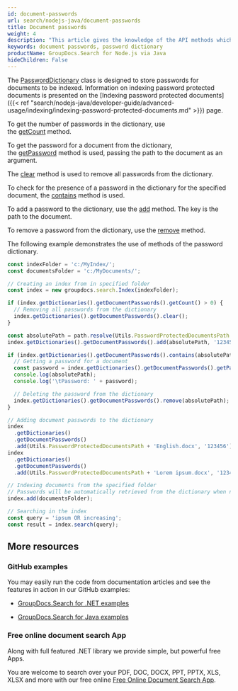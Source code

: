 ```yaml
---
id: document-passwords
url: search/nodejs-java/document-passwords
title: Document passwords
weight: 4
description: "This article gives the knowledge of the API methods which can be used to perform operations about document passwords or password dictionary using Java."
keywords: document passwords, password dictionary
productName: GroupDocs.Search for Node.js via Java
hideChildren: False
---
```

The [PasswordDictionary](https://reference.groupdocs.com/search/nodejs-java/com.groupdocs.search.dictionaries/PasswordDictionary) class is designed to store passwords for documents to be indexed. Information on indexing password protected documents is presented on the [Indexing password protected documents]({{< ref "search/nodejs-java/developer-guide/advanced-usage/indexing/indexing-password-protected-documents.md" >}}) page.

To get the number of passwords in the dictionary, use the [getCount](https://reference.groupdocs.com/search/nodejs-java/com.groupdocs.search.dictionaries/PasswordDictionary#getCount()) method.

To get the password for a document from the dictionary, the [getPassword](https://reference.groupdocs.com/search/nodejs-java/com.groupdocs.search.dictionaries/PasswordDictionary#getPassword(java.lang.String)) method is used, passing the path to the document as an argument.

The [clear](https://reference.groupdocs.com/search/nodejs-java/com.groupdocs.search.dictionaries/PasswordDictionary#clear()) method is used to remove all passwords from the dictionary.

To check for the presence of a password in the dictionary for the specified document, the [contains](https://reference.groupdocs.com/search/nodejs-java/com.groupdocs.search.dictionaries/PasswordDictionary#contains(java.lang.String)) method is used.

To add a password to the dictionary, use the [add](https://reference.groupdocs.com/search/nodejs-java/com.groupdocs.search.dictionaries/PasswordDictionary#add(java.lang.String,%20java.lang.String)) method. The key is the path to the document.

To remove a password from the dictionary, use the [remove](https://reference.groupdocs.com/search/nodejs-java/com.groupdocs.search.dictionaries/PasswordDictionary#remove(java.lang.String)) method.

The following example demonstrates the use of methods of the password dictionary.

```javascript
const indexFolder = 'c:/MyIndex/';
const documentsFolder = 'c:/MyDocuments/';

// Creating an index from in specified folder
const index = new groupdocs.search.Index(indexFolder);

if (index.getDictionaries().getDocumentPasswords().getCount() > 0) {
  // Removing all passwords from the dictionary
  index.getDictionaries().getDocumentPasswords().clear();
}

const absolutePath = path.resolve(Utils.PasswordProtectedDocumentsPath + 'English.docx');
index.getDictionaries().getDocumentPasswords().add(absolutePath, '123456');

if (index.getDictionaries().getDocumentPasswords().contains(absolutePath)) {
  // Getting a password for a document
  const password = index.getDictionaries().getDocumentPasswords().getPassword(absolutePath);
  console.log(absolutePath);
  console.log('\tPassword: ' + password);

  // Deleting the password from the dictionary
  index.getDictionaries().getDocumentPasswords().remove(absolutePath);
}

// Adding document passwords to the dictionary
index
  .getDictionaries()
  .getDocumentPasswords()
  .add(Utils.PasswordProtectedDocumentsPath + 'English.docx', '123456');
index
  .getDictionaries()
  .getDocumentPasswords()
  .add(Utils.PasswordProtectedDocumentsPath + 'Lorem ipsum.docx', '123456');

// Indexing documents from the specified folder
// Passwords will be automatically retrieved from the dictionary when necessary
index.add(documentsFolder);

// Searching in the index
const query = 'ipsum OR increasing';
const result = index.search(query);
```

## More resources

### GitHub examples

You may easily run the code from documentation articles and see the features in action in our GitHub examples:

*   [GroupDocs.Search for .NET examples](https://github.com/groupdocs-search/GroupDocs.Search-for-.NET)
    
*   [GroupDocs.Search for Java examples](https://github.com/groupdocs-search/GroupDocs.Search-for-Java)
    

### Free online document search App

Along with full featured .NET library we provide simple, but powerful free Apps.

You are welcome to search over your PDF, DOC, DOCX, PPT, PPTX, XLS, XLSX and more with our free online [Free Online Document Search App](https://products.groupdocs.app/search).
